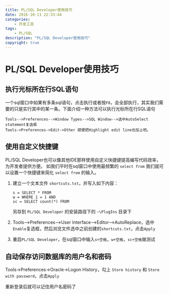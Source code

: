 ```yaml
---
title: PL/SQL Developer使用技巧
date: 2016-10-11 22:33:44
categories:
	- 开发工具
tags:
	- PL/SQL
description: "PL/SQL Developer使用技巧"
copyright: true
---
```


# PL/SQL Developer使用技巧

## 执行光标所在行SQL语句

一个sql窗口中如果有多条sql语句，点击执行或者按`F8`，会全部执行，其实我们需要的只是实行其中的某一条。下面介绍一种方法可以执行光标所在行SQL语句
```
Tools-->Preferences-->Window Types-->SQL Window-->选中AutoSelect statement复选框
Tools->Preferences->Edit->Other 顺便把Highlight edit line也加上吧。
```

## 使用自定义快捷键

PL/SQL Developer也可以像其他IDE那样使用自定义快捷键提高编写代码效率，为开发者提供方便。 如我们平时在sql窗口中使用最频繁的 `select from` 我们就可以设置一个快捷键来简化 `select from` 的输入。

1. 建立一个文本文件 `shortcuts.txt`，并写入如下内容：
	```
	s = SELECT * FROM
	w = WHERE 1 = 1 AND
	sc = SELECT count(*) FROM
	```
	另存到 `PL/SQL Developer` 的安装路径下的 `~\PlugIns` 目录下

2. Tools-->Preferences-->User Interface-->Editor-->AutoReplace，选中`Enable`复选框，然后浏览文件选中之前创建的`shortcuts.txt`，点击`Apply`

3. 重启`PL/SQL Developer`，在sql窗口中输入`s+空格`，`w+空格`，`sc+空格`做测试

## 自动保存访问数据库的用户名和密码

Tools->Preferences->Oracle->Logon History，勾上 `Store history` 和 `Store with password`，点击`Apply`

重新登录后就可以记住用户名密码了

